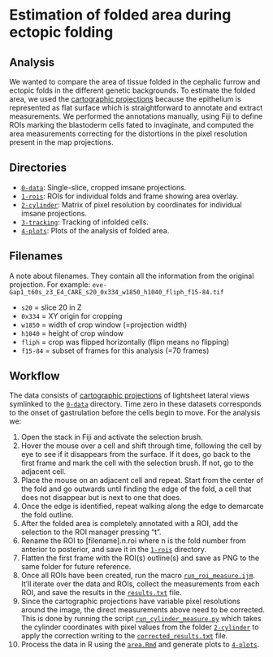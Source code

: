 # Estimation of folded area during ectopic folding

## Analysis

We wanted to compare the area of tissue folded in the cephalic furrow and ectopic folds in the different genetic backgrounds.
To estimate the folded area, we used the [cartographic projections](../../0-data/imsane) because the epithelium is represented as flat surface which is straightforward to annotate and extract measurements.
We performed the annotations manually, using Fiji to define ROIs marking the blastoderm cells fated to invaginate, and computed the area measurements correcting for the distortions in the pixel resolution present in the map projections.

## Directories

- [`0-data`](0-data): Single-slice, cropped imsane projections.
- [`1-rois`](1-rois): ROIs for individual folds and frame showing area overlay. 
- [`2-cylinder`](2-cylinder): Matrix of pixel resolution by coordinates for individual imsane projections.
- [`3-tracking`](3-tracking): Tracking of infolded cells.
- [`4-plots`](4-plots): Plots of the analysis of folded area.

## Filenames

A note about filenames.
They contain all the information from the original projection.
For example: `eve-Gap1_t60s_z3_E4_CARE_s20_0x334_w1850_h1040_fliph_f15-84.tif`

- `s20` = slice 20 in Z
- `0x334` = XY origin for cropping
- `w1850` = width of crop window (=projection width)
- `h1040` = height of crop window
- `fliph` = crop was flipped horizontally (flipn means no flipping)
- `f15-84` = subset of frames for this analysis (=70 frames)

## Workflow

The data consists of [cartographic projections](../../0-data/imsane) of lightsheet lateral views symlinked to the [`0-data`](0-data) directory.
Time zero in these datasets corresponds to the onset of gastrulation before the cells begin to move.
For the analysis we:

1. Open the stack in Fiji and activate the selection brush.
2. Hover the mouse over a cell and shift through time, following the cell by eye to see if it disappears from the surface. If it does, go back to the first frame and mark the cell with the selection brush. If not, go to the adjacent cell.
3. Place the mouse on an adjacent cell and repeat. Start from the center of the fold and go outwards until finding the edge of the fold, a cell that does not disappear but is next to one that does.
4. Once the edge is identified, repeat walking along the edge to demarcate the fold outline.
5. After the folded area is completely annotated with a ROI, add the selection to the ROI manager pressing “t”.
6. Rename the ROI to [filename].n.roi where n is the fold number from anterior to posterior, and save it in the [`1-rois`](1-rois) directory.
7. Flatten the first frame with the ROI(s) outline(s) and save as PNG to the same folder for future reference.
8. Once all ROIs have been created, run the macro [`run_roi_measure.ijm`](run_roi_measure.ijm). It’ll iterate over the data and ROIs, collect the measurements from each ROI, and save the results in the [`results.txt`](results.txt) file.
9. Since the cartographic projections have variable pixel resolutions around the image, the direct measurements above need to be corrected. This is done by running the script [`run_cylinder_measure.py`](run_cylinder_measure.py) which takes the cylinder coordinates with pixel values from the folder [`2-cylinder`](2-cylinder) to apply the correction writing to the [`corrected_results.txt`](corrected_results.txt) file.
10. Process the data in R using the [`area.Rmd`](area.Rmd) and generate plots to [`4-plots`](4-plots).
